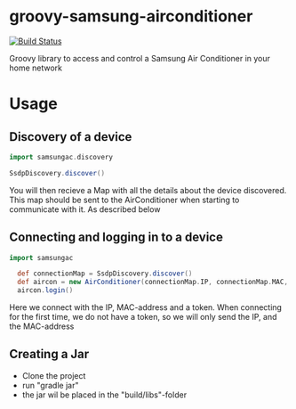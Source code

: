 groovy-samsung-airconditioner
=============================
[![Build Status](https://travis-ci.org/steintore/groovy-samsung-airconditioner.svg?branch=master)](https://travis-ci.org/steintore/groovy-samsung-airconditioner)

Groovy library to access and control a Samsung Air Conditioner in your home network

# Usage

## Discovery of a device
``` groovy
import samsungac.discovery

SsdpDiscovery.discover()
```
You will then recieve a Map with all the details about the device discovered. This map should be sent to the AirConditioner when starting to communicate with it. As described below

## Connecting and logging in to a device
``` groovy
import samsungac

  def connectionMap = SsdpDiscovery.discover()
  def aircon = new AirConditioner(connectionMap.IP, connectionMap.MAC, '33965903-4482-M849-N716-373832354144')
  aircon.login()
```
Here we connect with the IP, MAC-address and a token. When connecting for the first time, we do not have a
token, so we will only send the IP, and the MAC-address

## Creating a Jar
- Clone the project
- run "gradle jar"
- the jar wil be placed in the "build/libs"-folder
